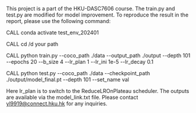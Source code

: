 This project is a part of the HKU-DASC7606 course.
The train.py and test.py are modified for model improvement. To reproduce the result in the report, please use the following command:

CALL conda activate test_env_202401

CALL cd /d your path

CALL python train.py --coco_path ./data --output_path ./output --depth 101 --epochs 20 --b_size 4 --lr_plan 1 --lr_ini 1e-5 --lr_decay 0.1

CALL python test.py --coco_path ./data --checkpoint_path ./output/model_final.pt --depth 101 --set_name val 

Here lr_plan is to switch to the ReduceLROnPlateau scheduler. 
The outputs are available via the model_link.txt file.
Please contact yl9919@connect.hku.hk for any inquiries. 
